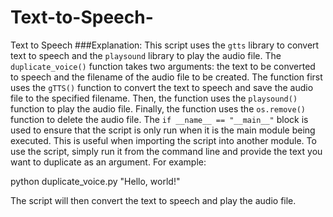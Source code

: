 # Text-to-Speech-
Text to Speech 
###Explanation:
This script uses the `gtts` library to convert text to speech and the `playsound` library to play the audio file. The `duplicate_voice()` function takes two arguments: the text to be converted to speech and the filename of the audio file to be created. The function first uses the `gTTS()` function to convert the text to speech and save the audio file to the specified filename. Then, the function uses the `playsound()` function to play the audio file. Finally, the function uses the `os.remove()` function to delete the audio file.
The `if __name__ == "__main__"` block is used to ensure that the script is only run when it is the main module being executed. This is useful when importing the script into another module.
To use the script, simply run it from the command line and provide the text you want to duplicate as an argument. For example:

python duplicate_voice.py "Hello, world!"
​

The script will then convert the text to speech and play the audio file. 
